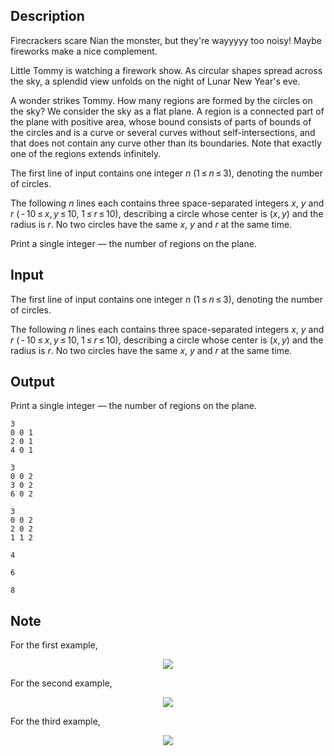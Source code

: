 ## Description

<div><p><span class="tex-font-style-it">Firecrackers scare Nian the monster, but they're wayyyyy too noisy! Maybe fireworks make a nice complement.</span></p><p>Little Tommy is watching a firework show. As circular shapes spread across the sky, a splendid view unfolds on the night of Lunar New Year's eve.</p><p>A wonder strikes Tommy. How many regions are formed by the circles on the sky? We consider the sky as a flat plane. A region is a connected part of the plane with positive area, whose bound consists of parts of bounds of the circles and is a curve or several curves without self-intersections, and that does not contain any curve other than its boundaries. Note that exactly one of the regions extends infinitely.</p></div><div class="input-specification"><p>The first line of input contains one integer <span class="tex-span"><i>n</i></span> (<span class="tex-span">1 ≤ <i>n</i> ≤ 3</span>), denoting the number of circles.</p><p>The following <span class="tex-span"><i>n</i></span> lines each contains three space-separated integers <span class="tex-span"><i>x</i></span>, <span class="tex-span"><i>y</i></span> and <span class="tex-span"><i>r</i></span> (<span class="tex-span"> - 10 ≤ <i>x</i>, <i>y</i> ≤ 10</span>, <span class="tex-span">1 ≤ <i>r</i> ≤ 10</span>), describing a circle whose center is <span class="tex-span">(<i>x</i>, <i>y</i>)</span> and the radius is <span class="tex-span"><i>r</i></span>. No two circles have the same <span class="tex-span"><i>x</i></span>, <span class="tex-span"><i>y</i></span> and <span class="tex-span"><i>r</i></span> at the same time.</p></div><div class="output-specification"><p>Print a single integer&nbsp;— the number of regions on the plane.</p></div>

## Input

<p>The first line of input contains one integer <span class="tex-span"><i>n</i></span> (<span class="tex-span">1 ≤ <i>n</i> ≤ 3</span>), denoting the number of circles.</p><p>The following <span class="tex-span"><i>n</i></span> lines each contains three space-separated integers <span class="tex-span"><i>x</i></span>, <span class="tex-span"><i>y</i></span> and <span class="tex-span"><i>r</i></span> (<span class="tex-span"> - 10 ≤ <i>x</i>, <i>y</i> ≤ 10</span>, <span class="tex-span">1 ≤ <i>r</i> ≤ 10</span>), describing a circle whose center is <span class="tex-span">(<i>x</i>, <i>y</i>)</span> and the radius is <span class="tex-span"><i>r</i></span>. No two circles have the same <span class="tex-span"><i>x</i></span>, <span class="tex-span"><i>y</i></span> and <span class="tex-span"><i>r</i></span> at the same time.</p>

## Output

<p>Print a single integer&nbsp;— the number of regions on the plane.</p>





```input1
3
0 0 1
2 0 1
4 0 1

```




```input2
3
0 0 2
3 0 2
6 0 2

```




```input3
3
0 0 2
2 0 2
1 1 2

```




```output1
4

```




```output2
6

```




```output3
8

```



## Note

<p>For the first example,</p><center> <img class="tex-graphics" src="file://SgSAkyx8.png" style="max-width: 100.0%;max-height: 100.0%;"> </center><p>For the second example,</p><center> <img class="tex-graphics" src="file://ETVPMU4n.png" style="max-width: 100.0%;max-height: 100.0%;"> </center><p>For the third example,</p><center> <img class="tex-graphics" src="file://yHdsFBsV.png" style="max-width: 100.0%;max-height: 100.0%;"> </center>
